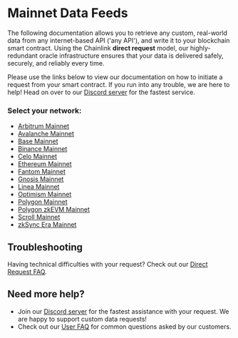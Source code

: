 # Mainnet Data Feeds

The following documentation allows you to retrieve any custom, real-world data from any internet-based API ('any API'), and write it to your blockchain smart contract. Using the Chainlink **direct request** model, our highly-redundant oracle infrastructure ensures that your data is delivered safely, securely, and reliably every time. 

Please use the links below to view our documentation on how to initiate a request from your smart contract. If you run into any trouble, we are here to help! Head on over to our [Discord server](https://discord.gg/Xs6SjqVPUA) for the fastest service.

### Select your network:

* [Arbitrum Mainnet](/services/direct-request-jobs/mainnets/Arbitrum-One-Mainnet-Jobs)
* [Avalanche Mainnet](/services/direct-request-jobs/mainnets/Avalanche-CChain-Mainnet-Jobs)
* [Base Mainnet](/services/direct-request-jobs/mainnets/Base-Mainnet-Jobs)
* [Binance Mainnet](/services/direct-request-jobs/mainnets/Binance-Mainnet-Jobs)
* [Celo Mainnet](/services/direct-request-jobs/mainnets/Celo-Mainnet-Jobs)
* [Ethereum Mainnet](/services/direct-request-jobs/mainnets/Ethereum-Mainnet-Jobs)
* [Fantom Mainnet](/services/direct-request-jobs/mainnets/Fantom-Mainnet-Jobs)
* [Gnosis Mainnet](/services/direct-request-jobs/mainnets/Gnosis-Chain-Mainnet-Jobs)
* [Linea Mainnet](/services/direct-request-jobs/mainnets/Linea-Mainnet-Jobs)
* [Optimism Mainnet](/services/direct-request-jobs/mainnets/Optimism-Mainnet-Jobs)
* [Polygon Mainnet](/services/direct-request-jobs/mainnets/Polygon-Mainnet-Jobs)
* [Polygon zkEVM Mainnet](/services/direct-request-jobs/mainnets/Polygon-zkEVM-Mainnet-Jobs)
* [Scroll Mainnet](/services/direct-request-jobs/mainnets/Scroll-Mainnet-Jobs)
* [zkSync Era Mainnet](/services/direct-request-jobs/mainnets/zkSync-Era-Mainnet-Jobs)

## Troubleshooting

Having technical difficulties with your request? Check out our [Direct Request FAQ](/knowledgebase/faq/Chainlink-Users#direct-request-jobs).

## Need more help?
* Join our [Discord server](https://discord.gg/Xs6SjqVPUA) for the fastest assistance with your request. We are happy to support custom data requests!
* Check out our [User FAQ](/knowledgebase/faq/Chainlink-Users "FAQ - Chainlink Data Consumers") for common questions asked by our customers.